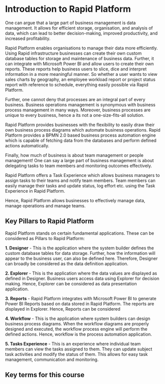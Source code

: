 # Introduction to Rapid Platform

One can argue that a large part of business management is data management. It allows for efficient storage, organisation, and analysis of data, which can lead to better decision-making, improved productivity, and increased profitability.

Rapid Platform enables organisations to manage their data more efficiently. Using Rapid infrastructure businesses can create their own custom database tables for storage and maintenance of business data. Further, it can integrate with Microsoft Power BI and allow users to create their own reports. These reports help business users to slice, dice and interpret information in a more meaningful manner. So whether a user wants to view sales charts by geography, an employee workload report or project status report with reference to schedule, everything easily possible via Rapid Platform.

Further, one cannot deny that processes are an integral part of every business. Business operations management is synonymous with business process management in many ways. Moreover, business processes are unique to every business, hence a its not a one-size-fits-all solution. 

Rapid Platform provides businesses with the flexibility to easily draw their own business process diagrams which automate business operations. Rapid Platform provides a BPMN 2.0 based business process automation engine which is capable of fetching data from the databases and perform defined actions automatically. 

Finally, how much of business is about team management or people management! One can say a large part of business management is about delegating tasks to team members and monitoring outcomes effectively. 

Rapid Platform offers a Task Experience which allows business managers to assign tasks to their teams and notify team members. Team members can easily manage their tasks and update status, log effort etc. using the Task Experience in Rapid Platform. 

Hence, Rapid Platform allows businesses to effectively manage data, manage operations and manage teams. 

## Key Pillars to Rapid Platform

Rapid Platform stands on certain fundamental applications. These can be considered as Pillars to Rapid Platform:

**1. Designer** - This is the application where the system builder defines the custom database tables for data storage. Further, how the information will appear to the business user, can also be defined here. Therefore, Designer can broadly be considered as the data definition application.

**2. Explorer** - This is the application where the data values are displayed as defined in Designer. Business users access data using Explorer for decision making. Hence, Explorer can be considered as data presentation application. 

**3. Reports** - Rapid Platform integrates with Microsoft Power BI to generate Power BI Reports based on data stored in Rapid Platform. The reports are displayed in Explorer. Hence, Reports can be considered 

**4. Workflow** - This is the application where system builders can design business process diagrams. When the workflow diagrams are properly designed and executed, the workflow process engine will perform the defined actions. Hence, workflow is the process automation application.

**5. Tasks Experience** -  This is an experience where individual team members can view the tasks assigned to them. They can update subject task activities and modify the status of them. This allows for easy task management, communication and monitoring.

## Key terms for this course
